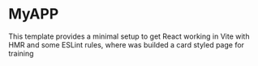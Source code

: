 # MyAPP

This template provides a minimal setup to get React working in Vite with HMR and some ESLint rules,
where was builded a card styled page for training
